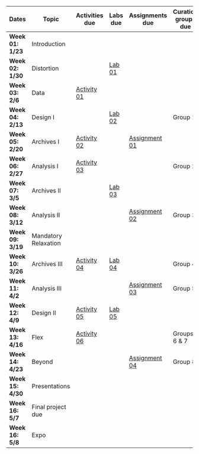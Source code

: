 | **Dates**         | **Topic**            | **Activities due**                                                      | **Labs due**                                                  | **Assignments due**                                                         | **Curation groups due** |
| ----------------- | -------------------- | ----------------------------------------------------------------------- | ------------------------------------------------------------- | --------------------------------------------------------------------------- | ----------------------- |
| **Week 01: 1/23** | Introduction         |                                                                         |                                                               |                                                                             |                         |
| **Week 02: 1/30** | Distortion           |                                                                         | [Lab 01](../week/01_intro/lab/basics-india.md)                |                                                                             |                         |
| **Week 03: 2/6**  | Data                 | [Activity 01](../week/02_distortion/activity/mapping-ancient-places.md) |                                                               |                                                                             |                         |
| **Week 04: 2/13** | Design I             |                                                                         | [Lab 02](../week/03_data/lab/slave-trade.md)                  |                                                                             | Group 1                 |
| **Week 05: 2/20** | Archives I           | [Activity 02](../week/04_aesthetics/activity/historic-pop-africa.md)    |                                                               | [Assignment 01](../week/04_aesthetics/assignment/witchcraft.md)             |                         |
| **Week 06: 2/27** | Analysis I           | [Activity 03](../week/05_archives-i/activity/historical-census.md)      |                                                               |                                                                             | Group 2                 |
| **Week 07: 3/5**  | Archives II          |                                                                         | [Lab 03](../week/06_analysis-i/lab/lighthouses.md) |                                                                             |                         |
| **Week 08: 3/12** | Analysis II          |                                                                         |                                                               | [Assignment 02](../week/07_archives-ii/assignments/old-maps-new-stories.md) | Group 3                 |
| **Week 09: 3/19** | Mandatory Relaxation |                                                                         |                                                               |                                                                             |                         |
| **Week 10: 3/26** | Archives III         | [Activity 04](../week/08_analysis-ii/activity/fp-topic-proposal.md)     | [Lab 04](../week/08_analysis-ii/lab/pixelated-places.md)      |                                                                             | Group 4                 |
| **Week 11: 4/2**  | Analysis III         |                                                                         |                                                               | [Assignment 03](../week/10_archives-iii/assignments/nlp-for-gis.md)         | Group 5                 |
| **Week 12: 4/9**  | Design II            | [Activity 05](../week/11_analysis-iii/activity/fp-env-scan.md)          | [Lab 05](../week/11_analysis-iii/lab/archaeology.md)          |                                                                             |                         |
| **Week 13: 4/16** | Flex                 | [Activity 06](../week/12_design-ii/activity/flowing-letters.md)         |                                                               |                                                                             | Groups 6 & 7            |
| **Week 14: 4/23** | Beyond               |                                                                         |                                                               | [Assignment 04](../week/13_flex/assignments/fp-draft.md)                    | Group 8                 |
| **Week 15: 4/30** | Presentations        |                                                                         |                                                               |                                                                             |                         |
| **Week 16: 5/7**  | Final project due    |                                                                         |                                                               |                                                                             |                         |
| **Week 16: 5/8**  | Expo                 |                                                                         |                                                               |                                                                             |                         |